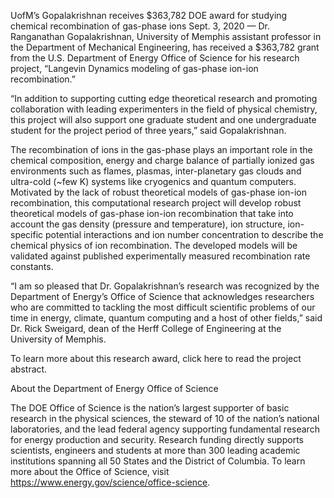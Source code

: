 UofM’s Gopalakrishnan receives $363,782 DOE award for studying chemical recombination of gas-phase ions
Sept. 3, 2020 — Dr. Ranganathan Gopalakrishnan, University of Memphis assistant professor in the Department of Mechanical Engineering, has received a $363,782 grant from the U.S. Department of Energy Office of Science for his research project, “Langevin Dynamics modeling of gas-phase ion-ion recombination.”

“In addition to supporting cutting edge theoretical research and promoting collaboration with leading experimenters in the field of physical chemistry, this project will also support one graduate student and one undergraduate student for the project period of three years,” said Gopalakrishnan.

The recombination of ions in the gas-phase plays an important role in the chemical composition, energy and charge balance of partially ionized gas environments such as flames, plasmas, inter-planetary gas clouds and ultra-cold (~few K) systems like cryogenics and quantum computers. Motivated by the lack of robust theoretical models of gas-phase ion-ion recombination, this computational research project will develop robust theoretical models of gas-phase ion-ion recombination that take into account the gas density (pressure and temperature), ion structure, ion-specific potential interactions and ion number concentration to describe the chemical physics of ion recombination. The developed models will be validated against published experimentally measured recombination rate constants.

“I am so pleased that Dr. Gopalakrishnan’s research was recognized by the Department of Energy’s Office of Science that acknowledges researchers who are committed to tackling the most difficult scientific problems of our time in energy, climate, quantum computing and a host of other fields,” said Dr. Rick Sweigard, dean of the Herff College of Engineering at the University of Memphis. 

To learn more about this research award, click here to read the project abstract.

About the Department of Energy Office of Science

The DOE Office of Science is the nation’s largest supporter of basic research in the physical sciences, the steward of 10 of the nation’s national laboratories, and the lead federal agency supporting fundamental research for energy production and security. Research funding directly supports scientists, engineers and students at more than 300 leading academic institutions spanning all 50 States and the District of Columbia. To learn more about the Office of Science, visit https://www.energy.gov/science/office-science.